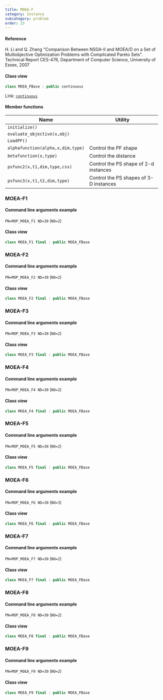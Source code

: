 ```yaml
---
title: MOEA-F
category: Instance
subcategory: problem
order: 23
---
```


#### Reference

H. Li and Q. Zhang
"Comparison Between NSGA-II and MOEA/D on a Set of Multiobjective Optimization Problems with Complicated Pareto Sets".
Technical Report CES-476, Department of Computer Science, University of Essex, 2007

#### Class view
```c++
class MOEA_FBase : public continuous
```
Link: [`continuous`](../../../Core/problem/continuous)

#### Member functions

|Name|Utility|
|-|-|
|`initialize()`||
|`evaluate_objective(x,obj)`||
|`LoadPF()`||
|`alphafunction(alpha,x,dim,type)`|Control the PF shape|
|`betafunction(x,type)`|Control the distance|
|`psfunc2(x,t1,dim,type,css)`|Control the PS shape of 2-d instances|
|`psfunc3(x,t1,t2,dim,type)`|Control the PS shapes of 3-D instances|

### MOEA-F1

#### Command line arguments example

`PN=MOP_MOEA_F1 ND=30` (`NO=2`)

#### Class view

```c++
class MOEA_F1 final : public MOEA_FBase
```

### MOEA-F2

#### Command line arguments example

`PN=MOP_MOEA_F2 ND=30` (`NO=2`)

#### Class view

```c++
class MOEA_F2 final : public MOEA_FBase
```

### MOEA-F3

#### Command line arguments example

`PN=MOP_MOEA_F3 ND=30` (`NO=2`)

#### Class view

```c++
class MOEA_F3 final : public MOEA_FBase
```

### MOEA-F4

#### Command line arguments example

`PN=MOP_MOEA_F4 ND=30` (`NO=2`)

#### Class view

```c++
class MOEA_F4 final : public MOEA_FBase
```

### MOEA-F5

#### Command line arguments example

`PN=MOP_MOEA_F5 ND=30` (`NO=2`)

#### Class view

```c++
class MOEA_F5 final : public MOEA_FBase
```

### MOEA-F6

#### Command line arguments example

`PN=MOP_MOEA_F6 ND=30` (`NO=3`)

#### Class view

```c++
class MOEA_F6 final : public MOEA_FBase
```

### MOEA-F7

#### Command line arguments example

`PN=MOP_MOEA_F7 ND=30` (`NO=2`)

#### Class view

```c++
class MOEA_F7 final : public MOEA_FBase
```

### MOEA-F8

#### Command line arguments example

`PN=MOP_MOEA_F8 ND=30` (`NO=2`)

#### Class view

```c++
class MOEA_F8 final : public MOEA_FBase
```

### MOEA-F9

#### Command line arguments example

`PN=MOP_MOEA_F9 ND=30` (`NO=2`)

#### Class view

```c++
class MOEA_F9 final : public MOEA_FBase
```
